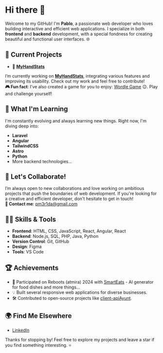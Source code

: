 # Hi there 👋

Welcome to my GitHub! I'm **Pablo**, a passionate web developer who loves building interactive and efficient web applications. I specialize in both **frontend** and **backend** development, with a special fondness for creating beautiful and functional user interfaces. 🌐

## 🚀 Current Projects
- 🔭 **[MyHandStats](https://github.com/pmerida08/myHandStats)**

I’m currently working on **[MyHandStats](https://myhandstats.netlify.app/)**, integrating various features and improving its usability. Check out my work and feel free to contribute!  
**🎮 Fun fact**: I’ve also created a game for you to enjoy: [Wordle Game](https://pmerida08.github.io/wordle/) 😉. Play and challenge yourself!

## 🌱 What I'm Learning
I'm constantly evolving and always learning new things. Right now, I'm diving deep into:
- **Laravel**
- **Angular**
- **TailwindCSS**
- **Astro**
- **Python**
- More backend technologies...

## 🤝 Let's Collaborate!
I’m always open to new collaborations and love working on ambitious projects that push the boundaries of web development. If you're looking for a creative and efficient developer, don't hesitate to get in touch!  
**📧 Contact me**: [pm3r1da@gmail.com](mailto:pm3r1da@gmail.com)

## 🧑‍💻 Skills & Tools
- **Frontend**: HTML, CSS, JavaScript, React, Angular, React
- **Backend**: Node.js, SQL, PHP, Java, Python
- **Version Control**: Git, GitHub
- **Design**: Figma
- **Tools**: VS Code

## 🏆 Achievements
- 🧠 Participated on Reboots (atmira) 2024 with [SmartEats](https://github.com/pmerida08/smartEats) - AI generator for food dishes and more things...
- 💡 Built several responsive web applications for diverse businesses.
- 🛠️ Contributed to open-source projects like [client-apiAyunt](https://github.com/pmerida08/client-apiAyuntamiento).

## 🌍 Find Me Elsewhere
- [LinkedIn](https://www.linkedin.com/in/pablo-merida)

<!-- - [Personal Website](https://pablomerida.dev) -->

Thanks for stopping by! Feel free to explore my projects and leave a star if you find something interesting. ⭐
